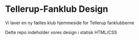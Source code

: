 # Tellerup-Fanklub Design
Vi laver en ny fælles klub hjemmeside for Tellerup fanklubberne

Dette repo indeholder vores design i statisk HTML/CSS

